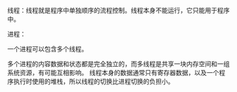 线程：线程就是程序中单独顺序的流程控制。线程本身不能运行，它只能用于程序中。

进程：

一个进程可以包含多个线程。

多个进程的内容数据和状态都是完全独立的，而多线程是共享一块内存空间和一组系统资源，有可能互相影响。
线程本身的数据通常只有寄存器数据，以及一个程序执行时使用的堆栈，所以线程的切换比进程切换的负担小。
